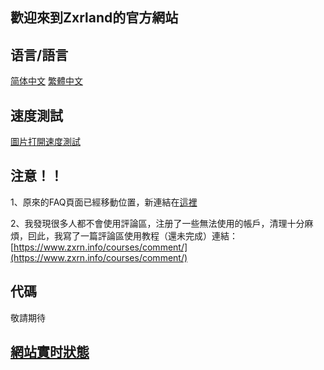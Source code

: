 ## 歡迎來到Zxrland的官方網站
## 语言/語言
[简体中文](https://www.zxrn.info/) [繁體中文](https://www.zxrn.info/zh-hant)
## 速度測試
[圖片打開速度測試](https://www.zxrn.info/test/image-test/)
## 注意！！
1、原來的FAQ頁面已經移動位置，新連結在[這裡](https://www.zxrn.info/faq/)

2、我發現很多人都不會使用評論區，注册了一些無法使用的帳戶，清理十分麻煩，囙此，我寫了一篇評論區使用教程（還未完成）連結：[https://www.zxrn.info/courses/comment/](https://www.zxrn.info/courses/comment/)
## 代碼
敬請期待
## [網站實时狀態](https://stats.uptimerobot.com/m9rjKCpgL7) 
